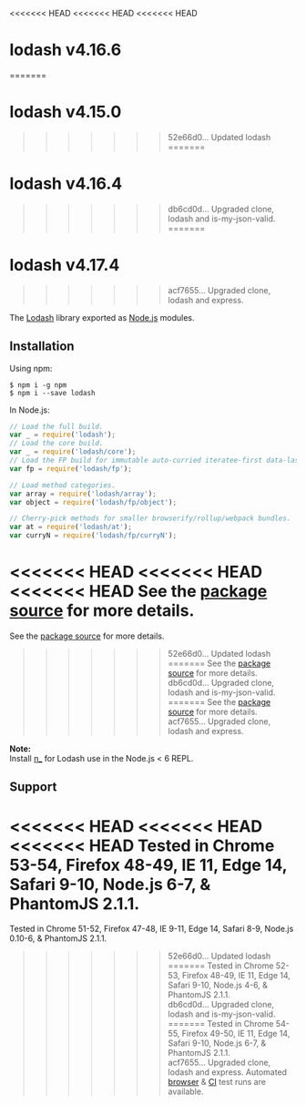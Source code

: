 <<<<<<< HEAD
<<<<<<< HEAD
<<<<<<< HEAD
# lodash v4.16.6
=======
# lodash v4.15.0
>>>>>>> 52e66d0... Updated lodash
=======
# lodash v4.16.4
>>>>>>> db6cd0d... Upgraded clone, lodash and is-my-json-valid.
=======
# lodash v4.17.4
>>>>>>> acf7655... Upgraded clone, lodash and express.

The [Lodash](https://lodash.com/) library exported as [Node.js](https://nodejs.org/) modules.

## Installation

Using npm:
```shell
$ npm i -g npm
$ npm i --save lodash
```

In Node.js:
```js
// Load the full build.
var _ = require('lodash');
// Load the core build.
var _ = require('lodash/core');
// Load the FP build for immutable auto-curried iteratee-first data-last methods.
var fp = require('lodash/fp');

// Load method categories.
var array = require('lodash/array');
var object = require('lodash/fp/object');

// Cherry-pick methods for smaller browserify/rollup/webpack bundles.
var at = require('lodash/at');
var curryN = require('lodash/fp/curryN');
```

<<<<<<< HEAD
<<<<<<< HEAD
<<<<<<< HEAD
See the [package source](https://github.com/lodash/lodash/tree/4.16.6-npm) for more details.
=======
See the [package source](https://github.com/lodash/lodash/tree/4.15.0-npm) for more details.
>>>>>>> 52e66d0... Updated lodash
=======
See the [package source](https://github.com/lodash/lodash/tree/4.16.4-npm) for more details.
>>>>>>> db6cd0d... Upgraded clone, lodash and is-my-json-valid.
=======
See the [package source](https://github.com/lodash/lodash/tree/4.17.4-npm) for more details.
>>>>>>> acf7655... Upgraded clone, lodash and express.

**Note:**<br>
Install [n_](https://www.npmjs.com/package/n_) for Lodash use in the Node.js < 6 REPL.

## Support

<<<<<<< HEAD
<<<<<<< HEAD
<<<<<<< HEAD
Tested in Chrome 53-54, Firefox 48-49, IE 11, Edge 14, Safari 9-10, Node.js 6-7, & PhantomJS 2.1.1.<br>
=======
Tested in Chrome 51-52, Firefox 47-48, IE 9-11, Edge 14, Safari 8-9, Node.js 0.10-6, & PhantomJS 2.1.1.<br>
>>>>>>> 52e66d0... Updated lodash
=======
Tested in Chrome 52-53, Firefox 48-49, IE 11, Edge 14, Safari 9-10, Node.js 4-6, & PhantomJS 2.1.1.<br>
>>>>>>> db6cd0d... Upgraded clone, lodash and is-my-json-valid.
=======
Tested in Chrome 54-55, Firefox 49-50, IE 11, Edge 14, Safari 9-10, Node.js 6-7, & PhantomJS 2.1.1.<br>
>>>>>>> acf7655... Upgraded clone, lodash and express.
Automated [browser](https://saucelabs.com/u/lodash) & [CI](https://travis-ci.org/lodash/lodash/) test runs are available.
